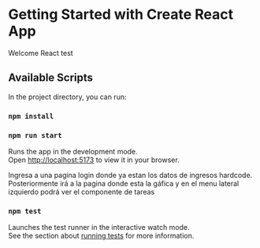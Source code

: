 # Getting Started with Create React App

Welcome React test

## Available Scripts

In the project directory, you can run:

### `npm install`
### `npm run start`

Runs the app in the development mode.\
Open [http://localhost:5173](http://localhost:5173) to view it in your browser.

Ingresa a una pagina login donde ya estan los datos de ingresos hardcode.\
Posteriormente irá a la pagina donde esta la gáfica y en el menu lateral izquierdo podrá ver el componente de tareas

### `npm test`

Launches the test runner in the interactive watch mode.\
See the section about [running tests](https://facebook.github.io/create-react-app/docs/running-tests) for more information.
